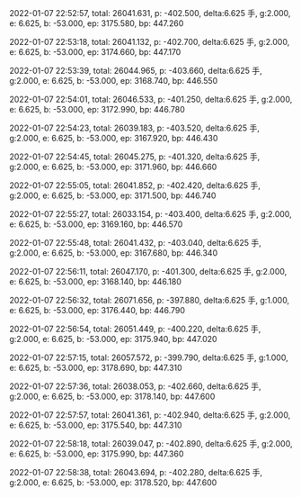 2022-01-07 22:52:57, total: 26041.631, p: -402.500, delta:6.625 手, g:2.000, e: 6.625, b: -53.000, ep: 3175.580, bp: 447.260

2022-01-07 22:53:18, total: 26041.132, p: -402.700, delta:6.625 手, g:2.000, e: 6.625, b: -53.000, ep: 3174.660, bp: 447.170

2022-01-07 22:53:39, total: 26044.965, p: -403.660, delta:6.625 手, g:2.000, e: 6.625, b: -53.000, ep: 3168.740, bp: 446.550

2022-01-07 22:54:01, total: 26046.533, p: -401.250, delta:6.625 手, g:2.000, e: 6.625, b: -53.000, ep: 3172.990, bp: 446.780

2022-01-07 22:54:23, total: 26039.183, p: -403.520, delta:6.625 手, g:2.000, e: 6.625, b: -53.000, ep: 3167.920, bp: 446.430

2022-01-07 22:54:45, total: 26045.275, p: -401.320, delta:6.625 手, g:2.000, e: 6.625, b: -53.000, ep: 3171.960, bp: 446.660

2022-01-07 22:55:05, total: 26041.852, p: -402.420, delta:6.625 手, g:2.000, e: 6.625, b: -53.000, ep: 3171.500, bp: 446.740

2022-01-07 22:55:27, total: 26033.154, p: -403.400, delta:6.625 手, g:2.000, e: 6.625, b: -53.000, ep: 3169.160, bp: 446.570

2022-01-07 22:55:48, total: 26041.432, p: -403.040, delta:6.625 手, g:2.000, e: 6.625, b: -53.000, ep: 3167.680, bp: 446.340

2022-01-07 22:56:11, total: 26047.170, p: -401.300, delta:6.625 手, g:2.000, e: 6.625, b: -53.000, ep: 3168.140, bp: 446.180

2022-01-07 22:56:32, total: 26071.656, p: -397.880, delta:6.625 手, g:1.000, e: 6.625, b: -53.000, ep: 3176.440, bp: 446.790

2022-01-07 22:56:54, total: 26051.449, p: -400.220, delta:6.625 手, g:2.000, e: 6.625, b: -53.000, ep: 3175.940, bp: 447.020

2022-01-07 22:57:15, total: 26057.572, p: -399.790, delta:6.625 手, g:1.000, e: 6.625, b: -53.000, ep: 3178.690, bp: 447.310

2022-01-07 22:57:36, total: 26038.053, p: -402.660, delta:6.625 手, g:2.000, e: 6.625, b: -53.000, ep: 3178.140, bp: 447.600

2022-01-07 22:57:57, total: 26041.361, p: -402.940, delta:6.625 手, g:2.000, e: 6.625, b: -53.000, ep: 3175.540, bp: 447.310

2022-01-07 22:58:18, total: 26039.047, p: -402.890, delta:6.625 手, g:2.000, e: 6.625, b: -53.000, ep: 3175.990, bp: 447.360

2022-01-07 22:58:38, total: 26043.694, p: -402.280, delta:6.625 手, g:2.000, e: 6.625, b: -53.000, ep: 3178.520, bp: 447.600